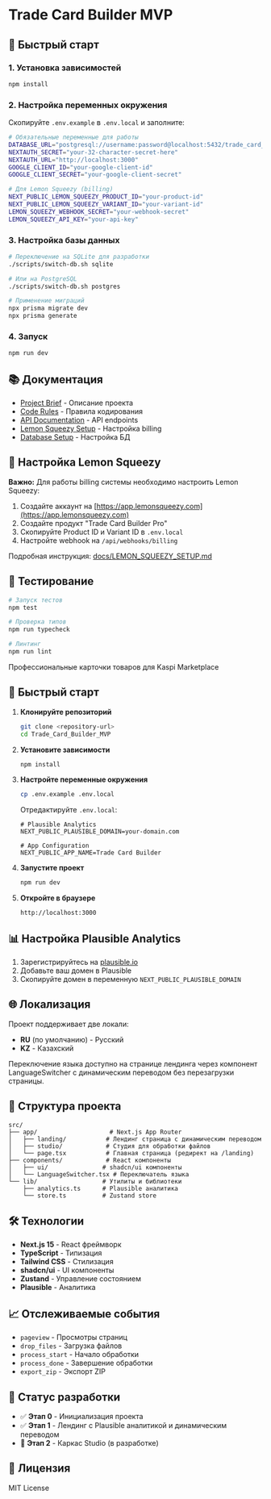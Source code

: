 # Trade Card Builder MVP

## 🚀 Быстрый старт

### 1. Установка зависимостей

```bash
npm install
```

### 2. Настройка переменных окружения

Скопируйте `.env.example` в `.env.local` и заполните:

```bash
# Обязательные переменные для работы
DATABASE_URL="postgresql://username:password@localhost:5432/trade_card_builder"
NEXTAUTH_SECRET="your-32-character-secret-here"
NEXTAUTH_URL="http://localhost:3000"
GOOGLE_CLIENT_ID="your-google-client-id"
GOOGLE_CLIENT_SECRET="your-google-client-secret"

# Для Lemon Squeezy (billing)
NEXT_PUBLIC_LEMON_SQUEEZY_PRODUCT_ID="your-product-id"
NEXT_PUBLIC_LEMON_SQUEEZY_VARIANT_ID="your-variant-id"
LEMON_SQUEEZY_WEBHOOK_SECRET="your-webhook-secret"
LEMON_SQUEEZY_API_KEY="your-api-key"
```

### 3. Настройка базы данных

```bash
# Переключение на SQLite для разработки
./scripts/switch-db.sh sqlite

# Или на PostgreSQL
./scripts/switch-db.sh postgres

# Применение миграций
npx prisma migrate dev
npx prisma generate
```

### 4. Запуск

```bash
npm run dev
```

## 📚 Документация

- [Project Brief](docs/PROJECT_BRIEF.md) - Описание проекта
- [Code Rules](docs/CODE_RULES.md) - Правила кодирования
- [API Documentation](docs/API.md) - API endpoints
- [Lemon Squeezy Setup](docs/LEMON_SQUEEZY_SETUP.md) - Настройка billing
- [Database Setup](docs/DATABASE_SETUP.md) - Настройка БД

## 🔧 Настройка Lemon Squeezy

**Важно:** Для работы billing системы необходимо настроить Lemon Squeezy:

1. Создайте аккаунт на [https://app.lemonsqueezy.com](https://app.lemonsqueezy.com)
2. Создайте продукт "Trade Card Builder Pro"
3. Скопируйте Product ID и Variant ID в `.env.local`
4. Настройте webhook на `/api/webhooks/billing`

Подробная инструкция: [docs/LEMON_SQUEEZY_SETUP.md](docs/LEMON_SQUEEZY_SETUP.md)

## 🧪 Тестирование

```bash
# Запуск тестов
npm test

# Проверка типов
npm run typecheck

# Линтинг
npm run lint
```

Профессиональные карточки товаров для Kaspi Marketplace

## 🚀 Быстрый старт

1. **Клонируйте репозиторий**

   ```bash
   git clone <repository-url>
   cd Trade_Card_Builder_MVP
   ```

2. **Установите зависимости**

   ```bash
   npm install
   ```

3. **Настройте переменные окружения**

   ```bash
   cp .env.example .env.local
   ```

   Отредактируйте `.env.local`:

   ```env
   # Plausible Analytics
   NEXT_PUBLIC_PLAUSIBLE_DOMAIN=your-domain.com

   # App Configuration
   NEXT_PUBLIC_APP_NAME=Trade Card Builder
   ```

4. **Запустите проект**

   ```bash
   npm run dev
   ```

5. **Откройте в браузере**
   ```
   http://localhost:3000
   ```

## 📊 Настройка Plausible Analytics

1. Зарегистрируйтесь на [plausible.io](https://plausible.io)
2. Добавьте ваш домен в Plausible
3. Скопируйте домен в переменную `NEXT_PUBLIC_PLAUSIBLE_DOMAIN`

## 🌐 Локализация

Проект поддерживает две локали:

- **RU** (по умолчанию) - Русский
- **KZ** - Казахский

Переключение языка доступно на странице лендинга через компонент LanguageSwitcher с динамическим переводом без перезагрузки страницы.

## 📁 Структура проекта

```
src/
├── app/                    # Next.js App Router
│   ├── landing/           # Лендинг страница с динамическим переводом
│   ├── studio/            # Студия для обработки файлов
│   └── page.tsx           # Главная страница (редирект на /landing)
├── components/            # React компоненты
│   ├── ui/               # shadcn/ui компоненты
│   └── LanguageSwitcher.tsx # Переключатель языка
└── lib/                  # Утилиты и библиотеки
    ├── analytics.ts      # Plausible аналитика
    └── store.ts          # Zustand store
```

## 🛠 Технологии

- **Next.js 15** - React фреймворк
- **TypeScript** - Типизация
- **Tailwind CSS** - Стилизация
- **shadcn/ui** - UI компоненты
- **Zustand** - Управление состоянием
- **Plausible** - Аналитика

## 📈 Отслеживаемые события

- `pageview` - Просмотры страниц
- `drop_files` - Загрузка файлов
- `process_start` - Начало обработки
- `process_done` - Завершение обработки
- `export_zip` - Экспорт ZIP

## 🚧 Статус разработки

- ✅ **Этап 0** - Инициализация проекта
- ✅ **Этап 1** - Лендинг с Plausible аналитикой и динамическим переводом
- 🔄 **Этап 2** - Каркас Studio (в разработке)

## 📝 Лицензия

MIT License
